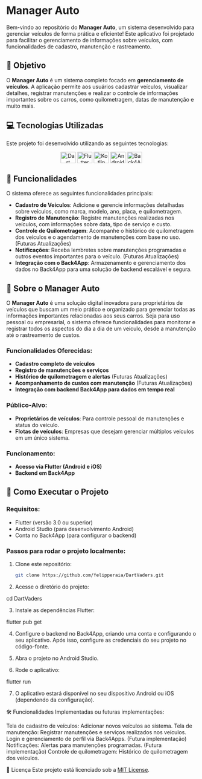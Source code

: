 # Manager Auto

Bem-vindo ao repositório do **Manager Auto**, um sistema desenvolvido para gerenciar veículos de forma prática e eficiente! Este aplicativo foi projetado para facilitar o gerenciamento de informações sobre veículos, com funcionalidades de cadastro, manutenção e rastreamento.

## 🎯 Objetivo

O **Manager Auto** é um sistema completo focado em **gerenciamento de veículos**. A aplicação permite aos usuários cadastrar veículos, visualizar detalhes, registrar manutenções e realizar o controle de informações importantes sobre os carros, como quilometragem, datas de manutenção e muito mais.

## 💻 Tecnologias Utilizadas

Este projeto foi desenvolvido utilizando as seguintes tecnologias:

<p align="center">
    <img align="center" height="30" width="40" alt="Dart" src="https://cdn.jsdelivr.net/gh/devicons/devicon/icons/dart/dart-original.svg">
    <img align="center" height="30" width="40" alt="Flutter" src="https://cdn.jsdelivr.net/gh/devicons/devicon/icons/flutter/flutter-original.svg">
    <img align="center" height="30" width="40" alt="Kotlin" src="https://cdn.jsdelivr.net/gh/devicons/devicon/icons/kotlin/kotlin-original.svg">
    <img align="center" height="30" width="40" alt="Android" src="https://cdn.jsdelivr.net/gh/devicons/devicon/icons/android/android-original.svg">
    <img align="center" height="30" width="40" alt="Back4App" src="https://cdn.jsdelivr.net/npm/bootstrap-icons@1.11.3/font/bootstrap-icons.min.css">
</p>

## 📂 Funcionalidades

O sistema oferece as seguintes funcionalidades principais:

- **Cadastro de Veículos**: Adicione e gerencie informações detalhadas sobre veículos, como marca, modelo, ano, placa, e quilometragem.
- **Registro de Manutenção**: Registre manutenções realizadas nos veículos, com informações sobre data, tipo de serviço e custo.
- **Controle de Quilometragem**: Acompanhe o histórico de quilometragem dos veículos e o agendamento de manutenções com base no uso. (Futuras Atualizações)
- **Notificações**: Receba lembretes sobre manutenções programadas e outros eventos importantes para o veículo. (Futuras Atualizações)
- **Integração com o Back4App**: Armazenamento e gerenciamento dos dados no Back4App para uma solução de backend escalável e segura.

## 📅 Sobre o Manager Auto

O **Manager Auto** é uma solução digital inovadora para proprietários de veículos que buscam um meio prático e organizado para gerenciar todas as informações importantes relacionadas aos seus carros. Seja para uso pessoal ou empresarial, o sistema oferece funcionalidades para monitorar e registrar todos os aspectos do dia a dia de um veículo, desde a manutenção até o rastreamento de custos.

### Funcionalidades Oferecidas:

- **Cadastro completo de veículos**
- **Registro de manutenções e serviços**
- **Histórico de quilometragem e alertas** (Futuras Atualizações)
- **Acompanhamento de custos com manutenção** (Futuras Atualizações)
- **Integração com backend Back4App para dados em tempo real**

### Público-Alvo:

- **Proprietários de veículos**: Para controle pessoal de manutenções e status do veículo.
- **Flotas de veículos**: Empresas que desejam gerenciar múltiplos veículos em um único sistema.

### Funcionamento:

- **Acesso via Flutter (Android e iOS)**
- **Backend em Back4App**

## 🚀 Como Executar o Projeto

### Requisitos:

- Flutter (versão 3.0 ou superior)
- Android Studio (para desenvolvimento Android)
- Conta no Back4App (para configurar o backend)

### Passos para rodar o projeto localmente:

1. Clone este repositório:

   ```bash
   git clone https://github.com/felipperaia/DartVaders.git

2. Acesse o diretório do projeto:

cd DartVaders

3. Instale as dependências Flutter:

flutter pub get

4. Configure o backend no Back4App, criando uma conta e configurando o seu aplicativo. Após isso, configure as credenciais do seu projeto no código-fonte.

5. Abra o projeto no Android Studio.

6. Rode o aplicativo:

flutter run

7. O aplicativo estará disponível no seu dispositivo Android ou iOS (dependendo da configuração).

🛠️ Funcionalidades Implementadas ou futuras implementações:

Tela de cadastro de veículos: Adicionar novos veículos ao sistema.
Tela de manutenção: Registrar manutenções e serviços realizados nos veículos.
Login e gerenciamento de perfil via Back4Apps.
(Futura implementação) Notificações: Alertas para manutenções programadas.
(Futura implementação) Controle de quilometragem: Histórico de quilometragem dos veículos.

📝 Licença
Este projeto está licenciado sob a [MIT License](https://opensource.org/licenses/MIT).
